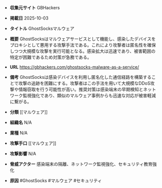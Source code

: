- **収集元サイト**
GBHackers

- **掲載日**
2025-10-03

- **タイトル**
GhostSocksマルウェア

- **概要**
GhostSocksはマルウェアサービスとして機能し、感染したデバイスをプロキシとして悪用する攻撃手法である。これにより攻撃者は匿名性を確保しつつ大規模な攻撃を実行可能となる。感染拡大は迅速であり、被害範囲の特定が困難であるため対策が急務である。

- **URL**
https://gbhackers.com/ghostsocks-malware-as-a-service/

- **備考**
GhostSocksは感染デバイスを利用し匿名化した通信経路を構築することで攻撃の追跡を困難にする。攻撃者はこの手法を用いて大規模なDDoS攻撃や情報窃取を行う可能性が高い。推奨対策は感染端末の早期検知とネットワーク監視強化であり、類似のマルウェア事例からも迅速な対応が被害軽減に繋がる。

- **分類**
[[マルウェア]]

- **組織名**
N/A

- **業種**
N/A

- **攻撃手口**
[[マルウェア]]

- **攻撃影響**
N/A

- **脅威アクター**
感染端末の隔離、ネットワーク監視強化、セキュリティ教育強化

- **原因**
#GhostSocks #マルウェア #セキュリティ
